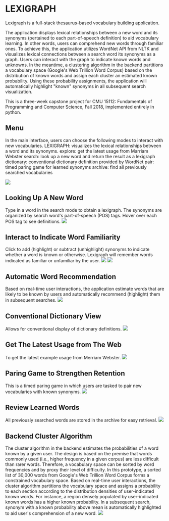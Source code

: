# LEXIGRAPH

Lexigraph is a full-stack thesaurus-based vocabulary building application. 

The application displays lexical relationships between a new word and its synonyms (pertained to each part-of-speech definition) to aid vocabulary learning. In other words, users can comprehend new words through familiar ones. To achieve this, the application utilizes WordNet API from NLTK and visualizes lexical connections between a search word its synonyms as a graph. Users can interact with the graph to indicate known words and unknowns. In the meantime, a clustering algorithm in the backend partitions a vocabulary space (Google's Web Trillion Word Corpus) based on the distribution of known words and assign each cluster an estimated known probability. Using these probability assignments, the application will automatically highlight "known" synonyms in all subsequent search visualization.

This is a three-week capstone project for CMU 15112: Fundamentals of Programming and Computer Science, Fall 2018, implemented entirely in python.

## Menu
In the main interface, users can choose the following modes to interact with new vocabularies.
LEXIGRAPH: visualizes the lexical relationships between a word and its synonyms.
explore: get the latest usage from Marriam Webster
search: look up a new word and return the result as a lexigraph
dictionary: conventional dictionary definition provided by WordNet
pair: timed paring game for learned synonyms
archive: find all previously searched vocabularies

![](/demo/gif/00_menu.gif)

## Looking Up A New Word
Type in a word in the search mode to obtain a lexigraph. The synonyms are organized by search word's part-of-speech (POS) tags. Hover over each POS tag to see definitions.
![](/demo/gif/01_search_def.gif)

## Interact to Indicate Word Familiarity
Click to add (highlight) or subtract (unhighlight) synonyms to indicate whether a word is known or otherwise. Lexigraph will remember words indicated as familiar or unfamiliar by the user.
![](/demo/gif/02_search_highlight.gif)
![](/demo/gif/03_search_dehilight.gif)

## Automatic Word Recommendation
Based on real-time user interactions, the application estimate words that are likely to be known by users and automatically recommend (highlight) them in subsequent searches.
![](/demo/gif/04_search_autohighlight.gif)

## Conventional Dictionary View
Allows for conventional display of dictionary definitions. 
![](/demo/gif/05_dict.gif)

## Get The Latest Usage from The Web
To get the latest example usage from Merriam Webster. 
![](/demo/gif/06_explore.gif)

## Paring Game to Strengthen Retention
This is a timed paring game in which users are tasked to pair new vocabularies with known synonyms. 
![](/demo/gif/07_pair.gif)

## Review Learned Words
All previously searched words are stored in the archive for easy retrieval.
![](/demo/gif/08_archive.gif)

## Backend Cluster Algorithm
The cluster algorithm in the backend estimates the probabilities of a word known by a given user. The design is based on the premise that words commonly used (i.e., higher frequency in a given corpus) are less difficult than rarer words. Therefore, a vocabulary space can be sorted by word frequencies and by proxy their level of difficulty. In this prototype, a sorted list of 30,000 words from Google's Web Trillion Word Corpus forms a constrained vocabulary space. Based on real-time user interactions, the cluster algorithm partitions the vocabulary space and assigns a probability to each section according to the distribution densities of user-indicated known words. For instance, a region densely populated by user-indicated known words has a higher known probability. In a subsequent search, synonym with a known probability above mean is automatically highlighted to aid user's comprehension of a new word.
![](/demo/gif/09_backend.gif)
